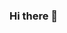 ### Hi there 👋

<!--
**Kirayeagami/kirayeagami** is a ✨ _special_ ✨ repository because its `README.md` (this file) appears on your GitHub profile.

Here are some ideas to get you started:

- 🔭 I’m currently working on ...
- 🌱 I’m currently learning ...
- 👯 I’m looking to collaborate on ...
- 🤔 I’m looking for help with ...
- 💬 Ask me about ...
- 📫 How to reach me: kirayeagami@gmail.com
- 😄 Pronouns: KIRA
- ⚡ Fun fact: I'm Gamer,And traveler 
-->
